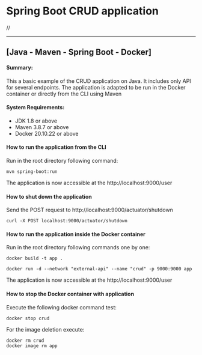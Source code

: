 # Spring Boot CRUD application
//

---
[Java - Maven - Spring Boot - Docker]
---

#### Summary:

This a basic example of the CRUD application on Java.
It includes only API for several endpoints.
The application is adapted to be run in the Docker container or directly from the CLI using Maven
#### System Requirements:

* JDK 1.8 or above
* Maven 3.8.7 or above
* Docker 20.10.22 or above

#### How to run the application from the CLI
Run in the root directory following command:

    mvn spring-boot:run

The application is now accessible at the http://localhost:9000/user

#### How to shut down the application
Send the POST request to http://localhost:9000/actuator/shutdown

    curl -X POST localhost:9000/actuator/shutdown

#### How to run the application inside the Docker container
Run in the root directory following commands one by one:

    docker build -t app .

    docker run -d --network "external-api" --name "crud" -p 9000:9000 app

The application is now accessible at the http://localhost:9000/user

#### How to stop the Docker container with application
Execute the following docker command test:

    docker stop crud

For the image deletion execute:

    docker rm crud
    docker image rm app
